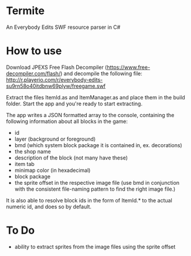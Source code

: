 # Termite
An Everybody Edits SWF resource parser in C#

# How to use
Download JPEXS Free Flash Decompiler (https://www.free-decompiler.com/flash/) and decompile the following file: http://r.playerio.com/r/everybody-edits-su9rn58o40itdbnw69plyw/freegame.swf

Extract the files ItemId.as and ItemManager.as and place them in the build folder. Start the app and you're ready to start extracting.

The app writes a JSON formatted array to the console, containing the following information about all blocks in the game:
- id
- layer (background or foreground)
- bmd (which system block package it is contained in, ex. decorations)
- the shop name
- description of the block (not many have these)
- item tab
- minimap color (in hexadecimal)
- block package
- the sprite offset in the respective image file (use bmd in conjunction with the consistent file-naming pattern to find the right image file.)

It is also able to resolve block ids in the form of ItemId.* to the actual numeric id, and does so by default.

# To Do
- ability to extract sprites from the image files using the sprite offset

